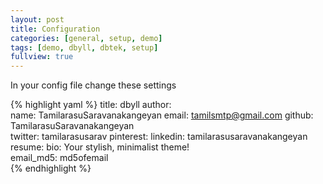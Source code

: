 ```yaml
---
layout: post
title: Configuration
categories: [general, setup, demo]
tags: [demo, dbyll, dbtek, setup]
fullview: true
---
```


In your config file change these settings

{% highlight yaml %}
title: dbyll
author:  
  name: TamilarasuSaravanakangeyan
  email: tamilsmtp@gmail.com
  github: TamilarasuSaravanakangeyan  
  twitter: tamilarasusarav
  pinterest: 
  linkedin: tamilarasusaravanakangeyan
  resume: 
  bio: Your stylish,  minimalist theme!  
  email_md5: md5ofemail  
{% endhighlight %}